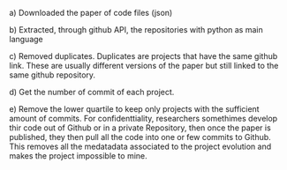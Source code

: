 a) Downloaded the paper of code files (json)

b) Extracted, through github API, the repositories with python as main language

c) Removed duplicates. Duplicates are projects that have the same github link. These are usually different versions of the paper but still linked to the same github repository.

d) Get the number of commit of each project.

e) Remove the lower quartile to keep only projects with the sufficient amount of commits.
For confidenttiality, researchers somethimes develop thir code out of Github or in a private Repository, then once the paper is published, they then pull all the code into one or few commits to Github.
This removes all the medatadata associated to the project evolution and makes the project impossible to mine.
